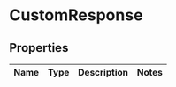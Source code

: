 # CustomResponse

## Properties
Name | Type | Description | Notes
------------ | ------------- | ------------- | -------------
